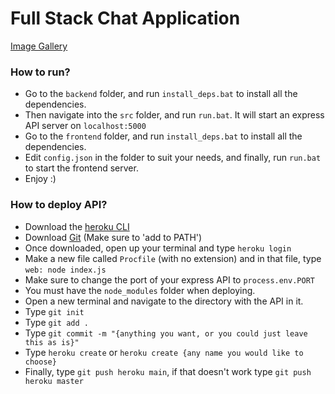 <h1>Full Stack Chat Application</h1>

<a href="https://imgur.com/a/Uf8RVW1">Image Gallery</a>

<h3>How to run?</h3>
<ul>
  <li>Go to the <code>backend</code> folder, and run <code>install_deps.bat</code> to install all the dependencies.</kli>
  <li>Then navigate into the <code>src</code> folder, and run <code>run.bat</code>. It will start an express API server on <code>localhost:5000</code></li>
  <li>Go to the <code>frontend</code> folder, and run <code>install_deps.bat</code> to install all the dependencies.</li>
  <li>Edit <code>config.json</code> in the folder to suit your needs, and finally, run <code>run.bat</code> to start the frontend server.</li>
  <li>Enjoy :)</li>
</ul>

<h3>How to deploy API?</h3>
<ul>
  <li>Download the <a  href="https://devcenter.heroku.com/articles/heroku-cli">heroku CLI</a></kli>
  <li>Download <a href="https://git-scm.com/downloads">Git</a> (Make sure to 'add to PATH')</li>
  <li>Once downloaded, open up your terminal and type <code>heroku login</code></li>
  <li>Make a new file called <code>Procfile</code> (with no extension) and in that file, type <code>web: node index.js</code></li>
  <li>Make sure to change the port of your express API to <code>process.env.PORT</code></li>
  <li>You must have the <code>node_modules</code> folder when deploying.</li>
  <li>Open a new terminal and navigate to the directory with the API in it.</li>
  <li>Type <code>git init</code></li>
  <li>Type <code>git add .</code></li>
  <li>Type <code>git commit -m "{anything you want, or you could just leave this as is}"</code></li>
  <li>Type <code>heroku create</code> or <code>heroku create {any name you would like to choose}</code></li>
  <li>Finally, type <code>git push heroku main</code>, if that doesn't work type <code>git push heroku master</code></li>
</ul>
